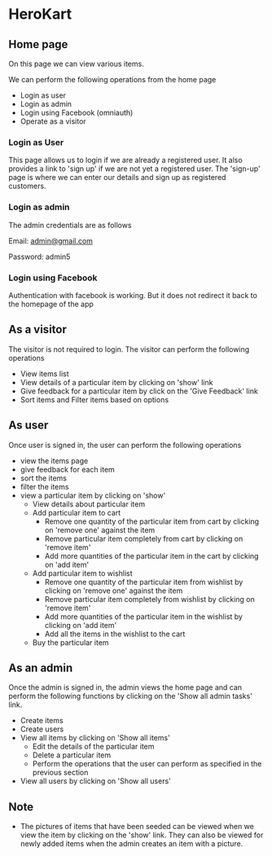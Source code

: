 # HeroKart 

## Home page 

On this page we can view various items.

We can perform the following operations from the home page 

- Login as user 
- Login as admin 
- Login using Facebook (omniauth)
- Operate as a visitor

### Login as User 
This page allows us to login if we are already a registered user. It also provides a link to 'sign up' if we are not yet a registered user. 
The 'sign-up' page is where we can enter our details and sign up as registered customers. 

### Login as admin 
The admin credentials are as follows 

Email: admin@gmail.com 

Password: admin5

### Login using Facebook 
Authentication with facebook is working. But it does not redirect it back to the homepage of the app

## As a visitor 
The visitor is not required to login. The visitor can perform the following operations 

- View items list 
- View details of a particular item by clicking on 'show' link 
- Give feedback for a particular item by click on the 'Give Feedback' link
- Sort items and Filter items based on options

## As user 
Once user is signed in, the user can perform the following operations 

- view the items page 
- give feedback for each item 
- sort the items 
- filter the items 
- view a particular item by clicking on 'show' 
  - View details about particular item 
  - Add particular item to cart 
    - Remove one quantity of the particular item from cart by clicking on 'remove one' against the item 
    - Remove particular item completely from cart  by clicking on 'remove item' 
    - Add more quantities of the particular item in the cart by clicking on 'add item' 
  - Add particular item to wishlist
    - Remove one quantity of the particular item from wishlist by clicking on 'remove one' against the item 
    - Remove particular item completely from wishlist  by clicking on 'remove item' 
    - Add more quantities of the particular item in the wishlist by clicking on 'add item' 
    - Add all the items in the wishlist to the cart   
  - Buy the particular item 

## As an admin 
Once the admin is signed in, the admin views the home page and can perform the following functions by clicking on the 'Show all admin tasks' link. 

- Create items   
- Create users 
- View all items by clicking on 'Show all items' 
  - Edit the details of the particular item 
  - Delete a particular item 
  - Perform the operations that the user can perform as specified in the previous section
- View all users by clicking on 'Show all users'

## Note 
- The pictures of items that have been seeded can be viewed when we view the item by clicking on the 'show' link. They can also be viewed for newly added items when the admin creates an item with a picture.
